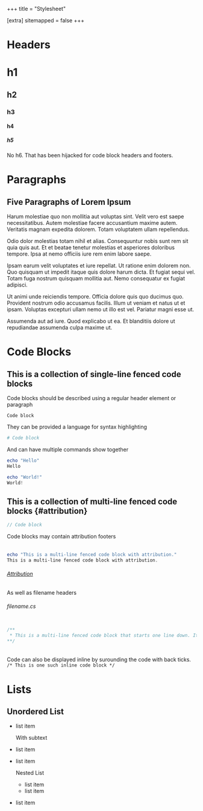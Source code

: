 +++
title = "Stylesheet"

[extra]
sitemapped = false
+++

# Headers
# h1
## h2
### h3
#### h4
##### h5

No h6. That has been hijacked for code block headers and footers.

# Paragraphs
## Five Paragraphs of Lorem Ipsum
Harum molestiae quo non mollitia aut voluptas sint. Velit vero est saepe necessitatibus. Autem molestiae facere accusantium maxime autem. Veritatis magnam expedita dolorem. Totam voluptatem ullam repellendus.

Odio dolor molestias totam nihil et alias. Consequuntur nobis sunt rem sit quia quis aut. Et et beatae tenetur molestias et asperiores doloribus tempore. Ipsa at nemo officiis iure rem enim labore saepe.

Ipsam earum velit voluptates et iure repellat. Ut ratione enim dolorem non. Quo quisquam ut impedit itaque quis dolore harum dicta. Et fugiat sequi vel. Totam fuga nostrum quisquam mollitia aut. Nemo consequatur ex fugiat adipisci.

Ut animi unde reiciendis tempore. Officia dolore quis quo ducimus quo. Provident nostrum odio accusamus facilis. Illum ut veniam et natus ut et ipsam. Voluptas excepturi ullam nemo ut illo est vel. Pariatur magni esse ut.

Assumenda aut ad iure. Quod explicabo ut ea. Et blanditiis dolore ut repudiandae assumenda culpa maxime ut.
<br>

# Code Blocks

## This is a collection of single-line fenced code blocks

Code blocks should be described using a regular header element or paragraph
```
Code block
```

They can be provided a language for syntax highlighting
```powershell
# Code block
```

And can have multiple commands show together
```powershell
echo "Hello"
Hello
```

```powershell
echo "World!"
World!
```

## This is a collection of multi-line fenced code blocks {#attribution}
```cs
// Code block
```

Code blocks may contain attribution footers
###### 
```powershell
echo "This is a multi-line fenced code block with attribution."
This is a multi-line fenced code block with attribution.
```
###### [Attribution](#attribution)

As well as filename headers
###### filename.cs
```cs

/** 
 * This is a multi-line fenced code block that starts one line down. It also displays how a scrollbar looks when text overflows its container.
**/
```
######

Code can also be displayed inline by surounding the code with back ticks. `/* This is one such inline code block */`


# Lists

## Unordered List
- list item

  With subtext

- list item
- list item
 
  Nested List
  - list item
  - list item

- list item
